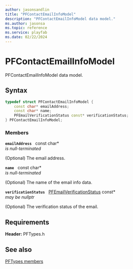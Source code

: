 ```yaml
---
author: jasonsandlin
title: "PFContactEmailInfoModel"
description: "PFContactEmailInfoModel data model."
ms.author: jasonsa
ms.topic: reference
ms.service: playfab
ms.date: 02/22/2024
---
```


# PFContactEmailInfoModel  

PFContactEmailInfoModel data model.  

## Syntax  
  
```cpp
typedef struct PFContactEmailInfoModel {  
    const char* emailAddress;  
    const char* name;  
    PFEmailVerificationStatus const* verificationStatus;  
} PFContactEmailInfoModel;  
```
  
### Members  
  
**`emailAddress`** &nbsp; const char*  
*is null-terminated*  
  
(Optional) The email address.
  
**`name`** &nbsp; const char*  
*is null-terminated*  
  
(Optional) The name of the email info data.
  
**`verificationStatus`** &nbsp; [PFEmailVerificationStatus](../enums/pfemailverificationstatus.md) const*  
*may be nullptr*  
  
(Optional) The verification status of the email.
  
  
## Requirements  
  
**Header:** PFTypes.h
  
## See also  
[PFTypes members](../pftypes_members.md)  

  
  
